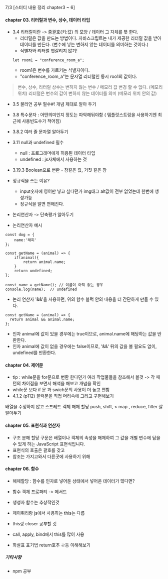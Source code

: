 7/3
[스터디 내용 정리 chapter3 ~ 6]

#### chapter 03. 리터럴과 변수, 상수, 데이터 타입
- 3.4 리터럴이란 -> 중괄호{키:값} 의 모양 / 데이터 그 자체를 뜻 한다.
  - 리터럴은 값을 만드는 방법이다. 자바스크립트는 내가 제공한 리터럴 값을 받아 데이터를 만든다. (변수에 넣는 변하지 않는 데이터를 의미하는 것이다.)
  - 식별자와 리터럴 햇갈리지 않기!
  ```
  let room1 = "conference_room_a";
  ```
    - room1은 변수를 가르키는 식별자이다.
    - "conference_room_a"는 문자열 리터럴인 동시 roo1의 값이다.

> 변수, 상수, 리터럴
> 상수는 변하지 않는 변수 / 메모리 값 변경 할 수 없다. (메모리 위치)
> 리터럴은 변수의 값이 변하지 않는 데이터를 의미 (메모리 위치 안의 값)
>




- 3.5 불리언 공부 필수#! 개념 제대로 알아 두기


- 3.8 특수문자 : 어떤의미인지 정도는 파악해둬야함 ( 템플릿스트링을 사용하기엔 최근에 사용빈도수가 적어짐)
- 3.8.2 여러 줄 문자열 알아두기
- 3.11 null과 undefined 필수
  - null : 프로그래머에게 허용된 데이터 타입
  - undefined : js자체에서 사용하는 것
- 3.19.3 Boolean으로 변환 - 참같은 값, 거짓 같은 참

- 정규식을 쓰는 이유?
  - input숫자에 영어만 넣고 싶다던가 img태그 alt값이 전부 없었는데 한번에 생성가능
  - 정규식을 알면 편해진다.

- 논리연산자 -> 단축평가 알아두기
 - 논리연산자 예시
```
const dog = {
    name:'해피'
};

const getName = (animal) => {
    if(animal){
        return animal.name;
    }
    return undefined;
};

const name = getName(); // 이름이 아직 없는 경우
console.log(name);  // undefined
```
- 논리 연산자 '&&'을 사용하면, 위의 함수 블럭 안의 내용을 더 간단하게 만들 수 있다.
```
const getName = (animal) => {
  return animal && animal.name;
};
```
- 인자 animal에 값이 있을 경우에는 true이므로, animal.name에 해당하는 값을 반환한다.
- 인자 animal에 값이 없을 경우에는 false이므로, '&&' 뒤의 값을 볼 필요도 없이, undefined를 반환한다.

#### chapter 04. 제어문
- tip  : while문을 for문으로 변환 한다던가 여러 작업물들을 참조해서 볼것 -> 각 패턴의 차이점을 보면서 해석을 해보고 개념을 확인
- while문 보다 if 문 과 swich문의 사용이 더 높고 편함
- 4.1.2 (p112) 블럭문을 직접 머리속에 그리고 구현해보기


배열을 수정하지 않고 스프레드 객체 해체 할당
push, shift, < map , reduce, filter 잘 알아두기


#### chapter 05. 표현식과 연산자
  - 구조 분해 할당 구문은 배열이나 객체의 속성을 해체하여 그 값을 개별 변수에 담을 수 있게 하는 JavaScript 표현식입니다.
- 표현식의 호출은 괄호를 갖고
- 참조는 가지고와서 다른곳에 사용하기 위해


#### chapter 06. 함수
- 해체할당 : 함수를 인자로 넣어둔 상태에서 넣어온 데이터가 많다면?


- 함수 객체 프로퍼티 -> 메서드
- 생성자 함수는 추상적인것

- 제이쿼리랑 js에서 사용하는 this는 다름
- this랑 closer 공부할 것
- call, apply, bind에서 this를 많이 사용
- 화살표 표기법 return호추 ㄹ등 이해해보기


##### 기타사항
  - npm 공부
